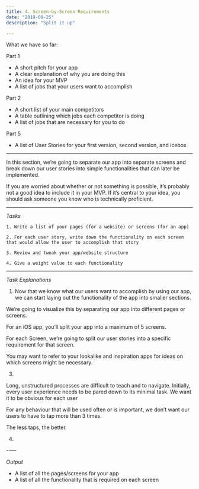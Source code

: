```yaml
---
title: 4. Screen-by-Screen Requirements
date: "2019-08-25"
description: "Split it up"

---
```


What we have so far:  

Part 1
- A short pitch for your app
- A clear explanation of why you are doing this
- An idea for your MVP 
- A list of jobs that your users want to accomplish 

Part 2
- A short list of your main competitors 
- A table outlining which jobs each competitor is doing
- A list of jobs that are necessary for you to do

Part 5
- A list of User Stories for your first version, second version, and icebox 


---

In this section, we’re going to separate our app into separate screens and break down our user stories into simple functionalities that can later be implemented. 

If you are worried about whether or not something is possible, it’s probably not a good idea to include it in your MVP.  If it’s central to your idea, you should ask someone you know who is technically proficient.


---

*Tasks*

	1. Write a list of your pages (for a website) or screens (for an app)  

	2. For each user story, write down the functionality on each screen that would allow the user to accomplish that story
	
	3. Review and tweak your app/website structure 
 
	4. Give a weight value to each functionality 

---

*Task Explanations*
 
1. Now that we know what our users want to accomplish by using our app, we can start laying out the functionality of the app into smaller sections. 

We’re going to visualize this by separating our app into different pages or screens. 

For an iOS app, you’ll split your app into a maximum of 5 screens. 

For each Screen, we’re going to split our user stories into a specific requirement for that screen.   

You may want to refer to your lookalike and inspiration apps for ideas on which screens might be necessary. 


3. 
Long, unstructured processes are difficult to teach and to navigate. Initially, every user experience needs to be pared down to its minimal task. We want it to be obvious for each user

For any behaviour that will be used often or is important, we don’t want our users to have to tap more than 3 times.  

The less taps, the better. 


4. 

--—

*Output* 

- A list of all the pages/screens for your app
- A list of all the functionality that is required on each screen
